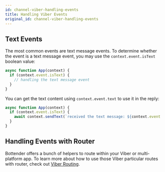 ```yaml
---
id: channel-viber-handling-events
title: Handling Viber Events
original_id: channel-viber-handling-events
---
```


## Text Events

The most common events are text message events. To determine whether the event is a text message event, you may use the `context.event.isText` boolean value:

```js
async function App(context) {
  if (context.event.isText) {
    // handling the text message event
  }
}
```

You can get the text content using `context.event.text` to use it in the reply:

```js
async function App(context) {
  if (context.event.isText) {
    await context.sendText(`received the text message: ${context.event.text}`);
  }
}
```

## Handling Events with Router

Bottender offers a bunch of helpers to route within your Viber or multi-platform app. To learn more about how to use those Viber particular routes with router, check out [Viber Routing](channel-viber-routing.md).
